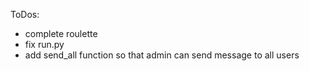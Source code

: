 ToDos:

* complete roulette
* fix run.py
* add send_all function so that admin can send message to all users